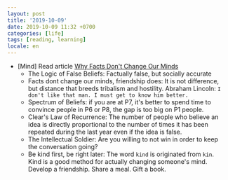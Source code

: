 ```yaml
---
layout: post
title: '2019-10-09'
date: 2019-10-09 11:32 +0700
categories: [life]
tags: [reading, learning]
locale: en
---
```

- [Mind] Read article [Why Facts Don't Change Our Minds](https://jamesclear.com/why-facts-dont-change-minds)
  + The Logic of False Beliefs: Factually false, but socially accurate
  + Facts dont change our minds, friendship does: It is not difference, but distance that breeds tribalism and hostility. Abraham Lincoln: `I don't like that man. I must get to know him better.`
  + Spectrum of Beliefs: if you are at P7, it's better to spend time to convince people in P6 or P8, the gap is too big on P1 people.
  + Clear's Law of Recurrence: The number of people who believe an idea is directly proportional to the number of times it has been repeated during the last year even if the idea is false.
  + The Intellectual Soldier: Are you willing to not win in order to keep the
    conversation going?
  + Be kind first, be right later: The word `kind` is originated from `kin`. Kind is a good method for actually changing someone's mind. Develop a friendship. Share a meal. Gift a book.
